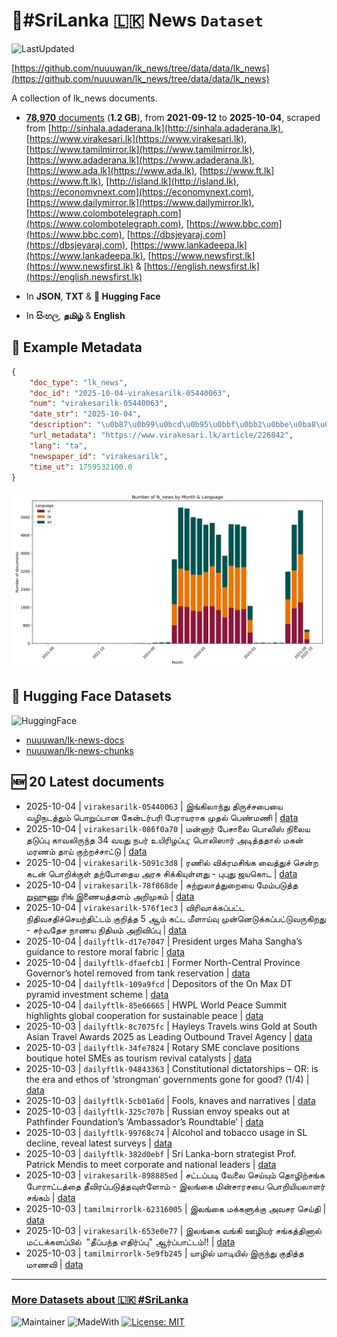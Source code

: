 # 📄#SriLanka 🇱🇰 News `Dataset`

![LastUpdated](https://img.shields.io/badge/last_updated-2025--10--04_05:17:52-green)

[https://github.com/nuuuwan/lk_news/tree/data/data/lk_news](https://github.com/nuuuwan/lk_news/tree/data/data/lk_news)

A collection of lk_news documents.

- [**78,970** documents](https://github.com/nuuuwan/lk_news/tree/data/data/lk_news) (**1.2 GB**), from **2021-09-12** to **2025-10-04**, scraped from [http://sinhala.adaderana.lk](http://sinhala.adaderana.lk), [https://www.virakesari.lk](https://www.virakesari.lk), [https://www.tamilmirror.lk](https://www.tamilmirror.lk), [https://www.adaderana.lk](https://www.adaderana.lk), [https://www.ada.lk](https://www.ada.lk), [https://www.ft.lk](https://www.ft.lk), [http://island.lk](http://island.lk), [https://economynext.com](https://economynext.com), [https://www.dailymirror.lk](https://www.dailymirror.lk), [https://www.colombotelegraph.com](https://www.colombotelegraph.com), [https://www.bbc.com](https://www.bbc.com), [https://dbsjeyaraj.com](https://dbsjeyaraj.com), [https://www.lankadeepa.lk](https://www.lankadeepa.lk), [https://www.newsfirst.lk](https://www.newsfirst.lk) & [https://english.newsfirst.lk](https://english.newsfirst.lk)

- In **JSON**, **TXT** & **🤗 Hugging Face**

- In **සිංහල**, **தமிழ்** & **English**

## 📝 Example Metadata

```json
{
    "doc_type": "lk_news",
    "doc_id": "2025-10-04-virakesarilk-05440063",
    "num": "virakesarilk-05440063",
    "date_str": "2025-10-04",
    "description": "\u0b87\u0b99\u0bcd\u0b95\u0bbf\u0bb2\u0bbe\u0ba8\u0bcd\u0ba4\u0bc1 \u0ba4\u0bbf\u0bb0\u0bc1\u0b9a\u0bcd\u0b9a\u0baa\u0bc8\u0baf\u0bc8 \u0bb5\u0bb4\u0bbf\u0ba8\u0b9f\u0ba4\u0bcd\u0ba4\u0bc1\u0bae\u0bcd \u0baa\u0bca\u0bb1\u0bc1\u0baa\u0bcd\u0baa\u0bbe\u0ba9 \u0b95\u0bc7\u0ba9\u0bcd\u0b9f\u0bb0\u0bcd\u0baa\u0bb0\u0bbf \u0baa\u0bc7\u0bb0\u0bbe\u0baf\u0bb0\u0bbe\u0b95 \u0bae\u0bc1\u0ba4\u0bb2\u0bcd \u0baa\u0bc6\u0ba3\u0bcd\u0bae\u0ba3\u0bbf",
    "url_metadata": "https://www.virakesari.lk/article/226842",
    "lang": "ta",
    "newspaper_id": "virakesarilk",
    "time_ut": 1759532100.0
}
```

![Chart](https://raw.githubusercontent.com/nuuuwan/lk_news/refs/heads/data/data/lk_news/docs_by_month_and_lang.png)

## 🤗 Hugging Face Datasets

![HuggingFace](https://img.shields.io/badge/-HuggingFace-FDEE21?style=for-the-badge&logo=HuggingFace)

- [nuuuwan/lk-news-docs](https://huggingface.co/datasets/nuuuwan/lk-news-docs)
- [nuuuwan/lk-news-chunks](https://huggingface.co/datasets/nuuuwan/lk-news-chunks)

## 🆕 20 Latest documents

- 2025-10-04 | `virakesarilk-05440063` | இங்கிலாந்து திருச்சபையை வழிநடத்தும் பொறுப்பான கேன்டர்பரி பேராயராக முதல் பெண்மணி | [data](https://github.com/nuuuwan/lk_news/tree/data/data/lk_news/2020s/2025/2025-10-04-virakesarilk-05440063)
- 2025-10-04 | `virakesarilk-086f0a70` | மன்னார் பேசாலை பொலிஸ் நிலைய தடுப்பு காவலிருந்த 34 வயது நபர் உயிரிழப்பு; பொலிஸார் அடித்ததால் மகன் மரணம் தாய் குற்றச்சாட்டு | [data](https://github.com/nuuuwan/lk_news/tree/data/data/lk_news/2020s/2025/2025-10-04-virakesarilk-086f0a70)
- 2025-10-04 | `virakesarilk-5091c3d8` | ரணில் விக்ரமசிங்க வைத்துச் சென்ற கடன் பொறிக்குள் தற்போதைய அரசு சிக்கியுள்ளது - புபுது ஜயகொட | [data](https://github.com/nuuuwan/lk_news/tree/data/data/lk_news/2020s/2025/2025-10-04-virakesarilk-5091c3d8)
- 2025-10-04 | `virakesarilk-78f868de` | சுற்றுலாத்துறையை மேம்படுத்த றுஹுணு ரிங் இணையத்தளம் அறிமுகம் | [data](https://github.com/nuuuwan/lk_news/tree/data/data/lk_news/2020s/2025/2025-10-04-virakesarilk-78f868de)
- 2025-10-04 | `virakesarilk-576f1ec3` | விரிவாக்கப்பட்ட நிதிவசதிச்செயற்திட்டம் குறித்த 5 ஆம் கட்ட மீளாய்வு முன்னெடுக்கப்பட்டுவருகிறது - சர்வதேச நாணய நிதியம் அறிவிப்பு | [data](https://github.com/nuuuwan/lk_news/tree/data/data/lk_news/2020s/2025/2025-10-04-virakesarilk-576f1ec3)
- 2025-10-04 | `dailyftlk-d17e7047` | President urges Maha Sangha’s guidance to restore moral fabric | [data](https://github.com/nuuuwan/lk_news/tree/data/data/lk_news/2020s/2025/2025-10-04-dailyftlk-d17e7047)
- 2025-10-04 | `dailyftlk-dfaefcb1` | Former North-Central Province Governor’s hotel removed from tank reservation | [data](https://github.com/nuuuwan/lk_news/tree/data/data/lk_news/2020s/2025/2025-10-04-dailyftlk-dfaefcb1)
- 2025-10-04 | `dailyftlk-109a9fcd` | Depositors of the On Max DT pyramid investment scheme | [data](https://github.com/nuuuwan/lk_news/tree/data/data/lk_news/2020s/2025/2025-10-04-dailyftlk-109a9fcd)
- 2025-10-04 | `dailyftlk-85e66665` | HWPL World Peace Summit highlights global cooperation for sustainable peace | [data](https://github.com/nuuuwan/lk_news/tree/data/data/lk_news/2020s/2025/2025-10-04-dailyftlk-85e66665)
- 2025-10-03 | `dailyftlk-8c7075fc` | Hayleys Travels wins Gold at South Asian Travel Awards 2025 as Leading Outbound Travel Agency | [data](https://github.com/nuuuwan/lk_news/tree/data/data/lk_news/2020s/2025/2025-10-03-dailyftlk-8c7075fc)
- 2025-10-03 | `dailyftlk-34fe7824` | Rotary SME conclave positions boutique hotel SMEs as tourism revival catalysts | [data](https://github.com/nuuuwan/lk_news/tree/data/data/lk_news/2020s/2025/2025-10-03-dailyftlk-34fe7824)
- 2025-10-03 | `dailyftlk-94843363` | Constitutional dictatorships – OR: is the era and ethos of ‘strongman’  governments gone for good? (1/4) | [data](https://github.com/nuuuwan/lk_news/tree/data/data/lk_news/2020s/2025/2025-10-03-dailyftlk-94843363)
- 2025-10-03 | `dailyftlk-5cb01a6d` | Fools, knaves and narratives | [data](https://github.com/nuuuwan/lk_news/tree/data/data/lk_news/2020s/2025/2025-10-03-dailyftlk-5cb01a6d)
- 2025-10-03 | `dailyftlk-325c707b` | Russian envoy speaks out at Pathfinder Foundation’s ‘Ambassador’s Roundtable’ | [data](https://github.com/nuuuwan/lk_news/tree/data/data/lk_news/2020s/2025/2025-10-03-dailyftlk-325c707b)
- 2025-10-03 | `dailyftlk-99768c74` | Alcohol and tobacco usage in SL decline, reveal latest surveys | [data](https://github.com/nuuuwan/lk_news/tree/data/data/lk_news/2020s/2025/2025-10-03-dailyftlk-99768c74)
- 2025-10-03 | `dailyftlk-382d0ebf` | Sri Lanka-born strategist Prof. Patrick Mendis to meet corporate and national leaders | [data](https://github.com/nuuuwan/lk_news/tree/data/data/lk_news/2020s/2025/2025-10-03-dailyftlk-382d0ebf)
- 2025-10-03 | `virakesarilk-898885ed` | சட்டப்படி வேலை செய்யும் தொழிற்சங்க போராட்டத்தை தீவிரப்படுத்தவுள்ளோம் - இலங்கை மின்சாரசபை பொறியியலாளர் சங்கம் | [data](https://github.com/nuuuwan/lk_news/tree/data/data/lk_news/2020s/2025/2025-10-03-virakesarilk-898885ed)
- 2025-10-03 | `tamilmirrorlk-62316005` | இலங்கை மக்களுக்கு அவசர செய்தி | [data](https://github.com/nuuuwan/lk_news/tree/data/data/lk_news/2020s/2025/2025-10-03-tamilmirrorlk-62316005)
- 2025-10-03 | `virakesarilk-653e0e77` | இலங்கை வங்கி ஊழியர் சங்கத்தினால் மட்டக்களப்பில்  "தீப்பந்த எதிர்ப்பு" ஆர்ப்பாட்டம்!! | [data](https://github.com/nuuuwan/lk_news/tree/data/data/lk_news/2020s/2025/2025-10-03-virakesarilk-653e0e77)
- 2025-10-03 | `tamilmirrorlk-5e9fb245` | யாழில் மாடியில் இருந்து குதித்த மாணவி | [data](https://github.com/nuuuwan/lk_news/tree/data/data/lk_news/2020s/2025/2025-10-03-tamilmirrorlk-5e9fb245)

---

### [More Datasets about 🇱🇰 #SriLanka](https://github.com/nuuuwan/lk_datasets)

![Maintainer](https://img.shields.io/badge/maintainer-nuuuwan-red)
![MadeWith](https://img.shields.io/badge/made_with-python-blue)
[![License: MIT](https://img.shields.io/badge/License-MIT-yellow.svg)](https://opensource.org/licenses/MIT)
